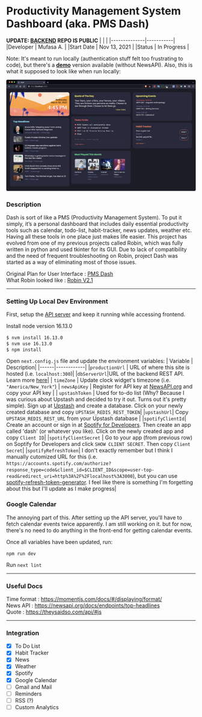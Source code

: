# Productivity Management System Dashboard (aka. PMS Dash)

**UPDATE: [BACKEND](https://github.com/mufasa159/dash-backend) REPO IS PUBLIC**
|              |           |
|--------------|-----------|
|Developer     | Mufasa A. |
|Start Date    | Nov 13, 2021  |
|Status        | In Progress |

Note: It's meant to run locally (authentication stuff felt too frustrating to code), but there's a **[demo](https://pmsdashboard.herokuapp.com)** version available (without NewsAPI). Also, this is what it supposed to look like when run locally:  
  
![pmsdash-screenshot](/assets/screenshots/pmsdashboard_2022-03-30.png "PMS Dash")

### Description

Dash is sort of like a PMS (Productivity Management System). To put it simply, it’s a personal dashboard that includes daily essential productivity tools such as calendar, todo-list, habit-tracker, news updates, weather etc. Having all these tools in one place just makes life easier. This project has evolved from one of my previous projects called Robin, which was fully written in python and used tkinter for its GUI. Due to lack of compatibility and the need of frequent troubleshooting on Robin, project Dash was started as a way of eliminating most of those issues.

Original Plan for User Interface : [PMS Dash](https://www.figma.com/file/C66s9Mu57pFZMMAubdlxHk/productivity-dashboard?node-id=0:1)  
What Robin looked like : [Robin V2.1](https://www.figma.com/file/kZOJU2mVysRBVoG0aglQuK/robin_main)

  
---

### Setting Up Local Dev Environment

First, setup the [API server](https://github.com/mufasa159/dash-backend) and keep it running while accessing frontend.

Install node version 16.13.0  
```
$ nvm install 16.13.0  
$ nvm use 16.13.0
$ npm install
```
Open `next.config.js` file and update the environment variables:
| Variable | Description|
|------|------------|
|`productionUrl` | URL of where this site is hosted (i.e. `localhost:300`)|
|`dbServerUrl`|URL of the backend REST API. Learn more [here](#)|
| `timeZone` | Update clock widget's timezone (i.e. `"America/New_York"`)
| `newsApiKey` | Register for API key at [NewsAPI.org](https://newsapi.org/register) and copy your API key |
| `upstashToken` | Used for to-do list (Why? Because I was curious about Upstash and decided to try it out. Turns out it's pretty simple). Sign up at [Upstash](https://console.upstash.com/login) and create a database. Click on your newly created database and copy `UPSTASH_REDIS_REST_TOKEN`|
|`upstashUrl`| Copy `UPSTASH_REDIS_REST_URL` from your Upstash database |
|`spotifyClientId`| Create an account or sign in at [Spotify for Developers](https://developer.spotify.com/dashboard/). Then create an app called 'dash' (or whatever you like). Click on the newly created app and copy `Client ID`|
|`spotifyClientSecret` | Go to your app (from previous row) on Soptify for Developers and click `SHOW CLIENT SECRET`. Then copy `Client Secret`|
|`spotifyRefreshToken`| I don't exactly remember but I think I manually cutomized URL for this (i.e. `https://accounts.spotify.com/authorize?response_type=code&client_id=$CLIENT_ID&scope=user-top-read&redirect_uri=http%3A%2F%2Flocalhost%3A3000`), but you can use [spotify-refresh-token-generator](https://spotify-refresh-token-generator.netlify.app/#info). I feel like there is something I'm forgetting about this but I'll update as I make progress|

### Google Calendar

The annoying part of this. After setting up the API server, you'll have to fetch calendar events twice apparently. I am still working on it. but for now, there's no need to do anything in the front-end for getting calendar events.
  
  
Once all variables have been updated, run:
```
npm run dev
```

Run `next lint`  

---

### Useful Docs

Time format : https://momentjs.com/docs/#/displaying/format/  
News API : https://newsapi.org/docs/endpoints/top-headlines  
Quote : https://theysaidso.com/api/#js  

---

### Integration  
- [x] To Do List
- [x] Habit Tracker
- [x] News
- [x] Weather
- [x] Spotify
- [x] Google Calendar
- [ ] Gmail and Mail
- [ ] Reminders
- [ ] RSS (?)
- [ ] Custom Analytics
